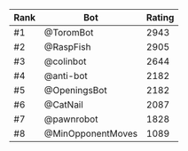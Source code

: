 Rank|Bot|Rating
---|---|---
#1|@ToromBot|2943
#2|@RaspFish|2905
#3|@colinbot|2644
#4|@anti-bot|2182
#5|@OpeningsBot|2182
#6|@CatNail|2087
#7|@pawnrobot|1828
#8|@MinOpponentMoves|1089
